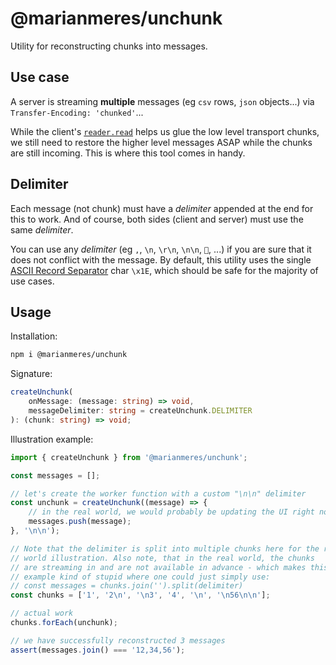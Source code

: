 # @marianmeres/unchunk

Utility for reconstructing chunks into messages.

## Use case

A server is streaming **multiple** messages (eg `csv` rows, `json` objects...) via `Transfer-Encoding: 'chunked'`...

While the client's [`reader.read`](https://developer.mozilla.org/en-US/docs/Web/API/Streams_API/Using_readable_streams) helps us glue the low level transport chunks, we still need to restore the higher level messages ASAP while the chunks are still incoming. This is where this tool comes in handy.

## Delimiter

Each message (not chunk) must have a _delimiter_ appended at the end for this to work. And of course, both sides (client and server) must use the same _delimiter_.

You can use any _delimiter_ (eg `,`, `\n`, `\r\n`, `\n\n`, `💩`, ...) if you are sure that it does not conflict with the message. By default, this utility uses the single [ASCII Record Separator](https://en.wikipedia.org/wiki/C0_and_C1_control_codes#Field_separators) char `\x1E`, which should be safe for the majority of use cases.

## Usage

Installation:

```bash
npm i @marianmeres/unchunk
```

Signature:

```typescript
createUnchunk(
    onMessage: (message: string) => void,
    messageDelimiter: string = createUnchunk.DELIMITER
): (chunk: string) => void;
```

Illustration example:

```javascript
import { createUnchunk } from '@marianmeres/unchunk';

const messages = [];

// let's create the worker function with a custom "\n\n" delimiter
const unchunk = createUnchunk((message) => {
	// in the real world, we would probably be updating the UI right now...
	messages.push(message);
}, '\n\n');

// Note that the delimiter is split into multiple chunks here for the real
// world illustration. Also note, that in the real world, the chunks
// are streaming in and are not available in advance - which makes this
// example kind of stupid where one could just simply use:
// const messages = chunks.join('').split(delimiter)
const chunks = ['1', '2\n', '\n3', '4', '\n', '\n56\n\n'];

// actual work
chunks.forEach(unchunk);

// we have successfully reconstructed 3 messages
assert(messages.join() === '12,34,56');
```
